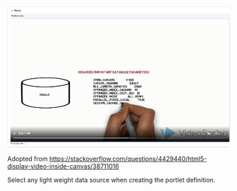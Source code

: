 <img src="video.PNG">

Adopted from https://stackoverflow.com/questions/4429440/html5-display-video-inside-canvas/38711016

Select any light weight data source when creating the portlet definition.
